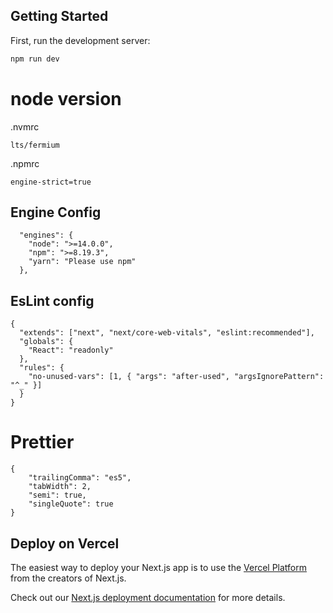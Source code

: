 ## Getting Started

First, run the development server:

```bash
npm run dev
```

# node version

.nvmrc

```
lts/fermium
```

.npmrc

```
engine-strict=true
```

## Engine Config

```
  "engines": {
    "node": ">=14.0.0",
    "npm": ">=8.19.3",
    "yarn": "Please use npm"
  },
```

## EsLint config

```
{
  "extends": ["next", "next/core-web-vitals", "eslint:recommended"],
  "globals": {
    "React": "readonly"
  },
  "rules": {
    "no-unused-vars": [1, { "args": "after-used", "argsIgnorePattern": "^_" }]
  }
}
```

# Prettier

```
{
    "trailingComma": "es5",
    "tabWidth": 2,
    "semi": true,
    "singleQuote": true
}
```



## Deploy on Vercel

The easiest way to deploy your Next.js app is to use the [Vercel Platform](https://vercel.com/new?utm_medium=default-template&filter=next.js&utm_source=create-next-app&utm_campaign=create-next-app-readme) from the creators of Next.js.

Check out our [Next.js deployment documentation](https://nextjs.org/docs/deployment) for more details.
